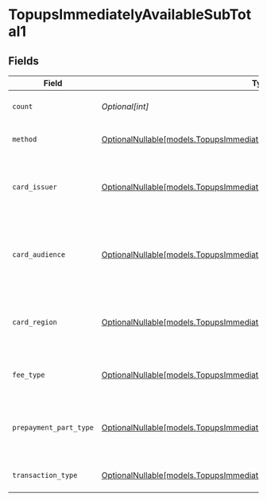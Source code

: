 # TopupsImmediatelyAvailableSubTotal1


## Fields

| Field                                                                                                                                                | Type                                                                                                                                                 | Required                                                                                                                                             | Description                                                                                                                                          | Example                                                                                                                                              |
| ---------------------------------------------------------------------------------------------------------------------------------------------------- | ---------------------------------------------------------------------------------------------------------------------------------------------------- | ---------------------------------------------------------------------------------------------------------------------------------------------------- | ---------------------------------------------------------------------------------------------------------------------------------------------------- | ---------------------------------------------------------------------------------------------------------------------------------------------------- |
| `count`                                                                                                                                              | *Optional[int]*                                                                                                                                      | :heavy_minus_sign:                                                                                                                                   | Number of transactions of this type                                                                                                                  | 50                                                                                                                                                   |
| `method`                                                                                                                                             | [OptionalNullable[models.TopupsImmediatelyAvailableSubTotalMethod1]](../models/topupsimmediatelyavailablesubtotalmethod1.md)                         | :heavy_minus_sign:                                                                                                                                   | Payment type of the transactions                                                                                                                     | creditcard                                                                                                                                           |
| `card_issuer`                                                                                                                                        | [OptionalNullable[models.TopupsImmediatelyAvailableSubTotalCardIssuer1]](../models/topupsimmediatelyavailablesubtotalcardissuer1.md)                 | :heavy_minus_sign:                                                                                                                                   | In case of payments transactions with card, the card issuer will be available                                                                        | amex                                                                                                                                                 |
| `card_audience`                                                                                                                                      | [OptionalNullable[models.TopupsImmediatelyAvailableSubTotalCardAudience1]](../models/topupsimmediatelyavailablesubtotalcardaudience1.md)             | :heavy_minus_sign:                                                                                                                                   | In case of payments trnsactions with card, the card audience will be available.                                                                      | other                                                                                                                                                |
| `card_region`                                                                                                                                        | [OptionalNullable[models.TopupsImmediatelyAvailableSubTotalCardRegion1]](../models/topupsimmediatelyavailablesubtotalcardregion1.md)                 | :heavy_minus_sign:                                                                                                                                   | In case of payments transactions with card, the card region will be available.                                                                       | domestic                                                                                                                                             |
| `fee_type`                                                                                                                                           | [OptionalNullable[models.TopupsImmediatelyAvailableSubTotalFeeType1]](../models/topupsimmediatelyavailablesubtotalfeetype1.md)                       | :heavy_minus_sign:                                                                                                                                   | Present when the transaction represents a fee.                                                                                                       | payment-fee                                                                                                                                          |
| `prepayment_part_type`                                                                                                                               | [OptionalNullable[models.TopupsImmediatelyAvailableSubTotalPrepaymentPartType1]](../models/topupsimmediatelyavailablesubtotalprepaymentparttype1.md) | :heavy_minus_sign:                                                                                                                                   | Prepayment part: fee itself, reimbursement, discount, VAT or rounding compensation.                                                                  | fee                                                                                                                                                  |
| `transaction_type`                                                                                                                                   | [OptionalNullable[models.TopupsImmediatelyAvailableSubTotalTransactionType1]](../models/topupsimmediatelyavailablesubtotaltransactiontype1.md)       | :heavy_minus_sign:                                                                                                                                   | Represents the transaction type                                                                                                                      | payment                                                                                                                                              |
